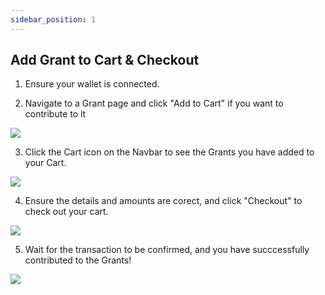 ```yaml
---
sidebar_position: 1
---
```


## Add Grant to Cart & Checkout 

1. Ensure your wallet is connected. 

2. Navigate to a Grant page and click "Add to Cart" if you want to contribute to it

![](https://i.imgur.com/JTEBYw6.png)

3. Click the Cart icon on the Navbar to see the Grants you have added to your Cart. 

![](https://i.imgur.com/D4pGuc3.png)

4. Ensure the details and amounts are corect, and click "Checkout" to check out your cart. 

![](https://i.imgur.com/ffLyoRv.png)

5. Wait for the transaction to be confirmed, and you have succcessfully contributed to the Grants! 

![](https://i.imgur.com/o2JJjvK.png)